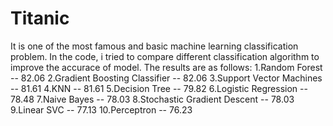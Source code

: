 # Titanic
It is one of the most famous and basic machine learning classification problem. In the code, i tried to compare different classification algorithm to improve the accurace of model. The results are as follows:
1.Random Forest	-- 82.06
2.Gradient Boosting Classifier --	82.06
3.Support Vector Machines --	81.61
4.KNN --	81.61
5.Decision Tree --	79.82
6.Logistic Regression --	78.48
7.Naive Bayes --	78.03
8.Stochastic Gradient Descent --	78.03
9.Linear SVC --	77.13
10.Perceptron --	76.23
